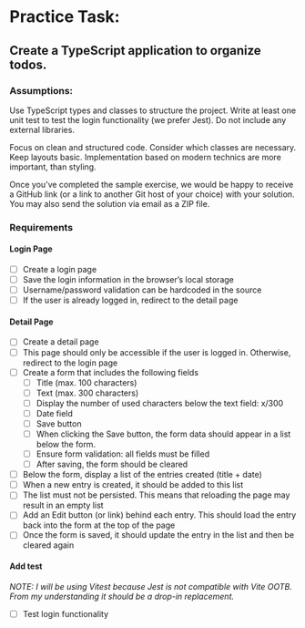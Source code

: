 # Practice Task:
 
## Create a TypeScript application to organize todos.
 
### Assumptions:

Use TypeScript types and classes to structure the project.
Write at least one unit test to test the login functionality (we prefer Jest).
Do not include any external libraries.
 
Focus on clean and structured code. Consider which classes are necessary. Keep layouts basic. Implementation based on modern technics are more important, than styling.
 
Once you’ve completed the sample exercise, we would be happy to receive a GitHub link (or a link to another Git host of your choice) with your solution. You may also send the solution via email as a ZIP file.
 

### Requirements

#### Login Page
- [ ] Create a login page
- [ ] Save the login information in the browser’s local storage
- [ ] Username/password validation can be hardcoded in the source
- [ ] If the user is already logged in, redirect to the detail page

#### Detail Page
- [ ] Create a detail page
- [ ] This page should only be accessible if the user is logged in. Otherwise, redirect to the login page
- [ ] Create a form that includes the following fields
    - [ ] Title (max. 100 characters)
    - [ ] Text (max. 300 characters)
    - [ ] Display the number of used characters below the text field: x/300
    - [ ] Date field
    - [ ] Save button
    - [ ] When clicking the Save button, the form data should appear in a list below the form.
    - [ ] Ensure form validation: all fields must be filled
    - [ ] After saving, the form should be cleared
- [ ] Below the form, display a list of the entries created (title + date)
- [ ] When a new entry is created, it should be added to this list
- [ ] The list must not be persisted. This means that reloading the page may result in an empty list
- [ ] Add an Edit button (or link) behind each entry. This should load the entry back into the form at the top of the page
- [ ] Once the form is saved, it should update the entry in the list and then be cleared again

#### Add test
*NOTE: I will be using Vitest because Jest is not compatible with Vite OOTB. From my understanding it should be a drop-in replacement.*

- [ ] Test login functionality
